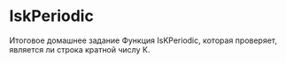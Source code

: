 # IskPeriodic

Итоговое домашнее задание 
Функция IsKPeriodic, которая проверяет, является ли строка кратной числу К.
